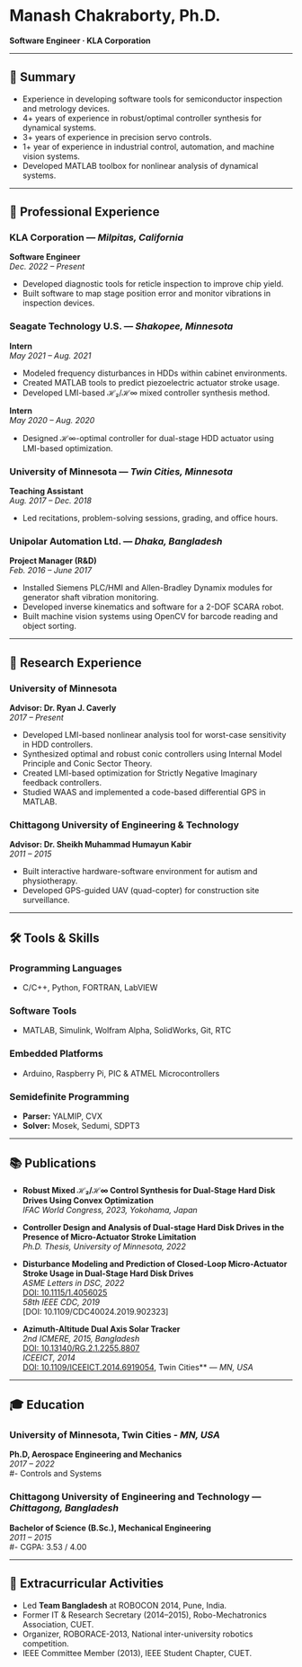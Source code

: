 # Manash Chakraborty, Ph.D.
**Software Engineer · KLA Corporation**  

---

## 🧾 Summary
- Experience in developing software tools for semiconductor inspection and metrology devices.
- 4+ years of experience in robust/optimal controller synthesis for dynamical systems.
- 3+ years of experience in precision servo controls.
- 1+ year of experience in industrial control, automation, and machine vision systems.
- Developed MATLAB toolbox for nonlinear analysis of dynamical systems.

---

## 💼 Professional Experience

### **KLA Corporation** — *Milpitas, California*  
**Software Engineer**  
*Dec. 2022 – Present*
- Developed diagnostic tools for reticle inspection to improve chip yield.
- Built software to map stage position error and monitor vibrations in inspection devices.

### **Seagate Technology U.S.** — *Shakopee, Minnesota*  
**Intern**  
*May 2021 – Aug. 2021*
- Modeled frequency disturbances in HDDs within cabinet environments.
- Created MATLAB tools to predict piezoelectric actuator stroke usage.
- Developed LMI-based ℋ₂/ℋ∞ mixed controller synthesis method.

**Intern**  
*May 2020 – Aug. 2020*
- Designed ℋ∞-optimal controller for dual-stage HDD actuator using LMI-based optimization.

### **University of Minnesota** — *Twin Cities, Minnesota*  
**Teaching Assistant**  
*Aug. 2017 – Dec. 2018*
- Led recitations, problem-solving sessions, grading, and office hours.

### **Unipolar Automation Ltd.** — *Dhaka, Bangladesh*  
**Project Manager (R&D)**  
*Feb. 2016 – June 2017*
- Installed Siemens PLC/HMI and Allen-Bradley Dynamix modules for generator shaft vibration monitoring.
- Developed inverse kinematics and software for a 2-DOF SCARA robot.
- Built machine vision systems using OpenCV for barcode reading and object sorting.

---

## 🔬 Research Experience

### **University of Minnesota**  
**Advisor: Dr. Ryan J. Caverly**  
*2017 – Present*
- Developed LMI-based nonlinear analysis tool for worst-case sensitivity in HDD controllers.
- Synthesized optimal and robust conic controllers using Internal Model Principle and Conic Sector Theory.
- Created LMI-based optimization for Strictly Negative Imaginary feedback controllers.
- Studied WAAS and implemented a code-based differential GPS in MATLAB.

### **Chittagong University of Engineering & Technology**  
**Advisor: Dr. Sheikh Muhammad Humayun Kabir**  
*2011 – 2015*
- Built interactive hardware-software environment for autism and physiotherapy.
- Developed GPS-guided UAV (quad-copter) for construction site surveillance.

---

## 🛠 Tools & Skills

### Programming Languages
- C/C++, Python, FORTRAN, LabVIEW

### Software Tools
- MATLAB, Simulink, Wolfram Alpha, SolidWorks, Git, RTC

### Embedded Platforms
- Arduino, Raspberry Pi, PIC & ATMEL Microcontrollers

### Semidefinite Programming
- **Parser:** YALMIP, CVX  
- **Solver:** Mosek, Sedumi, SDPT3

---

## 📚 Publications

- **Robust Mixed ℋ₂/ℋ∞ Control Synthesis for Dual-Stage Hard Disk Drives Using Convex Optimization**  
  *IFAC World Congress, 2023, Yokohama, Japan*

- **Controller Design and Analysis of Dual-stage Hard Disk Drives in the Presence of Micro-Actuator Stroke Limitation**  
  *Ph.D. Thesis, University of Minnesota, 2022*

- **Disturbance Modeling and Prediction of Closed-Loop Micro-Actuator Stroke Usage in Dual-Stage Hard Disk Drives**  
  *ASME Letters in DSC, 2022*  
  [DOI: 10.1115/1.4056025](https://asmedigitalcollection.asme.org/lettersdynsys/articleControllers)  
  *58th IEEE CDC, 2019*  
  [DOI: 10.1109/CDC40024.2019.902323]

- **Azimuth-Altitude Dual Axis Solar Tracker**  
  *2nd ICMERE, 2015, Bangladesh*  
  [DOI: 10.13140/RG.2.1.2255.8807](https://www.researchgate.net/publication/286195219_Azimuth-Altitudeowsiness)  
  *ICEEICT, 2014*  
  [DOI: 10.1109/ICEEICT.2014.6919054](https://ieeexplore.ieee.org/abstract/documentesota), Twin Cities** — *MN, USA*  


---

## 🎓 Education
### **University of Minnesota, Twin Cities** - *MN, USA*
**Ph.D, Aerospace Engineering and Mechanics**  
*2017 – 2022*  
#- Controls and Systems

### **Chittagong University of Engineering and Technology** — *Chittagong, Bangladesh*  
**Bachelor of Science (B.Sc.), Mechanical Engineering**  
*2011 – 2015*  
#- CGPA: 3.53 / 4.00

---

## 🌟 Extracurricular Activities

- Led **Team Bangladesh** at ROBOCON 2014, Pune, India.
- Former IT & Research Secretary (2014–2015), Robo-Mechatronics Association, CUET.
- Organizer, ROBORACE-2013, National inter-university robotics competition.
- IEEE Committee Member (2013), IEEE Student Chapter, CUET.

